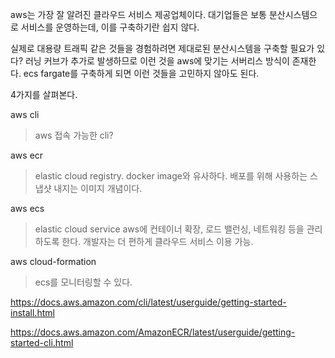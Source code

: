 aws는 가장 잘 알려진 클라우드 서비스 제공업체이다.
대기업들은 보통 분산시스템으로 서비스를 운영하는데, 이를 구축하기란 쉽지 않다.

실제로 대용량 트래픽 같은 것들을 경험하려면 제대로된 분산시스템을 구축할 필요가 있다?
러닝 커브가 추가로 발생하므로 이런 것을 aws에 맞기는 서버리스 방식이 존재한다.
ecs fargate를 구축하게 되면 이런 것들을 고민하지 않아도 된다.

4가지를 살펴본다.

aws cli
> aws 접속 가능한 cli?

aws ecr
> elastic cloud registry.
> docker image와 유사하다. 배포를 위해 사용하는 스냅샷 내지는 이미지 개념이다.

aws ecs
> elastic cloud service
> aws에 컨테이너 확장, 로드 밸런싱, 네트워킹 등을 관리하도록 한다.
> 개발자는 더 편하게 클라우드 서비스 이용 가능.

aws cloud-formation
> ecs를 모니터링할 수 있다.

https://docs.aws.amazon.com/cli/latest/userguide/getting-started-install.html

https://docs.aws.amazon.com/AmazonECR/latest/userguide/getting-started-cli.html
